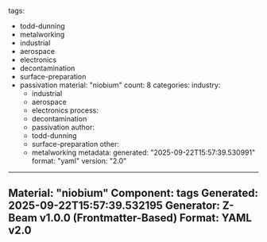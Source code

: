 tags:
  - todd-dunning
  - metalworking
  - industrial
  - aerospace
  - electronics
  - decontamination
  - surface-preparation
  - passivation
material: "niobium"
count: 8
categories:
  industry:
    - industrial
    - aerospace
    - electronics
  process:
    - decontamination
    - passivation
  author:
    - todd-dunning
    - surface-preparation
  other:
    - metalworking
metadata:
  generated: "2025-09-22T15:57:39.530991"
  format: "yaml"
  version: "2.0"

---
Material: "niobium"
Component: tags
Generated: 2025-09-22T15:57:39.532195
Generator: Z-Beam v1.0.0 (Frontmatter-Based)
Format: YAML v2.0
---